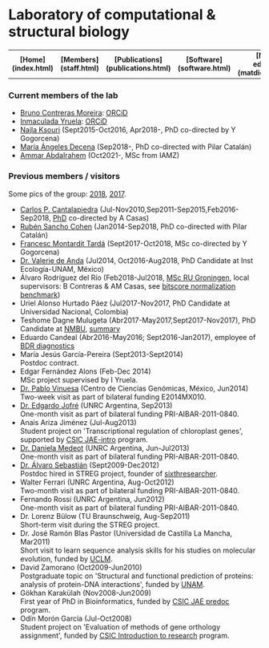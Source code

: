 
# Laboratory of computational & structural biology


<table align="center" width=100%>
  <tr>
    <td align="center"><b>[Home](index.html)</b></td>
    <td align="center"><b>[Members](staff.html)</b></td>
    <td align="center"><b>[Publications](publications.html)</b></td>
    <td align="center"><b>[Software](software.html)</b></td>
    <td align="center"><b>[Material educativo](matdidactico.html)</b></td>
    <td align="center"><a href="http://www.eead.csic.es"><img src="pics/logoEEAD.jpeg"></a></td>
  </tr>
</table>


### Current members of the lab 

-   [Bruno Contreras Moreira](https://www.eead.csic.es/home/staffinfo?Id=71): [ORCiD](https://orcid.org/0000-0002-5462-907X)
-   [Inmaculada Yruela](http://www.eead.csic.es/home/staffinfo?Id=58): [ORCiD](https://orcid.org/0000-0003-3608-4720)
-   [Najla Ksouri](http://www.eead.csic.es/home/staffinfo?Id=501)
    (Sept2015-Oct2016, Apr2018-, PhD co-directed by Y Gogorcena)
-   [María Ángeles Decena](http://www.bifi.es/bioflora/research-team.html) (Sep2018-,
    PhD co-directed with Pilar Catalán)
-   [Ammar Abdalrahem](https://www.researchgate.net/profile/Ammar-Abdalrahem) (Oct2021-, MSc from IAMZ)

### Previous members / visitors

Some pics of the group: [2018](pics/fotoGrupoJun2018.jpeg), [2017](pics/fotoGrupoSept2017.jpeg).

-   [Carlos P.
    Cantalapiedra](https://scholar.google.com/citations?user=fa8RszgAAAAJ)
    (Jul-Nov2010,Sep2011-Sep2015,Feb2016-Sep2018,
    [PhD](https://dialnet.unirioja.es/servlet/tesis?codigo=120706)
    co-directed by A Casas)
-   [Rubén Sancho Cohen](http://www.bifi.es/bioflora/research-team.html)
    (Jan2014-Sep2018, PhD co-directed with Pilar Catalán)
-   [Francesc Montardit
    Tardá](http://www.eead.csic.es/home/staffinfo?Id=587)
    (Sept2017-Oct2018, MSc co-directed by Y Gogorcena)
-   [Dr. Valerie de
    Anda](https://scholar.google.es/citations?user=Bom_ztkAAAAJ&hl=es)
    (Jul2014, Oct2016-Aug2018, PhD Candidate at Inst
    Ecología-UNAM, México)
-   Álvaro Rodríguez del Río (Feb2018-Jul2018, [MSc RU
    Groningen](http://fse.studenttheses.ub.rug.nl/18035/), local
    supervisors: B Contreras & AM Casas, see [bitscore normalization
    benchmark](https://github.com/eead-csic-compbio/get_homologues/tree/master/user_utils/normalize))
-   Uriel Alonso Hurtado Páez (Jul2017-Nov2017, PhD Candidate at
    Universidad Nacional, Colombia)
-   Teshome Dagne Mulugeta (Abr2017-May2017,Sept2017-Nov2017), PhD
    Candidate at [NMBU](https://www.nmbu.no/ans/teshome.mulugeta),
    [summary](https://norbis.w.uib.no/learning-advanced-analysis-of-gene-regulation-in-zaragoza)
-   Eduardo Candeal (Abr2016-May2016; Sept2016-Jan2017), employee of
    [BDR diagnostics](http://www.bdrdiagnostics.com)
-   María Jesús García-Pereira (Sept2013-Sept2014)\
    Postdoc contract.
-   Edgar Fernández Alons (Feb-Dec 2014)\
    MSc project supervised by I Yruela.
-   [Dr. Pablo
    Vinuesa](https://scholar.google.es/citations?user=8IpvaDQAAAAJ&hl=es)
    (Centro de Ciencias Genómicas, México, Jun2014)\
    Two-week visit as part of bilateral funding E2014MX010.
-   [Dr. Edgardo
    Jofré](https://www.researchgate.net/profile/Edgardo_Jofre) (UNRC
    Argentina, Sep2013)\
    One-month visit as part of bilateral funding PRI-AIBAR-2011-0840.
-   Anais Ariza Jiménez (Jul-Aug2013)\
    Student project on 'Transcriptional regulation of chloroplast
    genes', supported by [CSIC
    JAE-intro](https://sede.csic.gob.es/jae-intro-cp-2013) program.
-   [Dr. Daniela
    Medeot](https://www.researchgate.net/profile/Daniela_Medeot) (UNRC
    Argentina, Jun-Jul2013)\
    One-month visit as part of bilateral funding PRI-AIBAR-2011-0840.
-   [Dr. Álvaro
    Sebastián](https://scholar.google.com/citations?user=LTAbijoAAAAJ)
    (Sept2009-Dec2012)\
    Postdoc hired in STREG project, founder of
    [sixthresearcher](http://www.sixthresearcher.com).
-   Walter Ferrari (UNRC Argentina, Aug-Oct2012)\
    Two-month visit as part of bilateral funding PRI-AIBAR-2011-0840.
-   Fernando Rossi (UNRC Argentina, Jun2012)\
    One-month visit as part of bilateral funding PRI-AIBAR-2011-0840.
-   Dr. Lorenz Bülow (TU Braunschweig, Aug-Sep2011)\
    Short-term visit during the STREG project.
-   Dr. José Ramón Blas Pastor (Universidad de Castilla La Mancha,
    Mar2011)\
    Short visit to learn sequence analysis skills for his studies on
    molecular evolution, funded by [UCLM](http://www.crib.uclm.es).
-   David Zamorano (Oct2009-Jun2010)\
    Postgraduate topic on 'Structural and functional prediction of
    proteins: analysis of protein-DNA interactions', funded by
    [UNAM](http://www.unam.mx).
-   Gökhan Karakülah (Nov2008-Jun2009)\
    First year of PhD in Bioinformatics, funded by [CSIC JAE
    predoc](https://sede.csic.gob.es/servicios/formacion-y-empleo/formacion-de-personal-investigador) program.
-   Odín Morón García (Jul-Oct2008)\
    Student project on 'Evaluation of methods of gene orthology
    assignment', funded by [CSIC Introduction to
    research](https://sede.csic.gob.es/servicios/formacion-y-empleo/formacion-de-personal-investigador) program.


